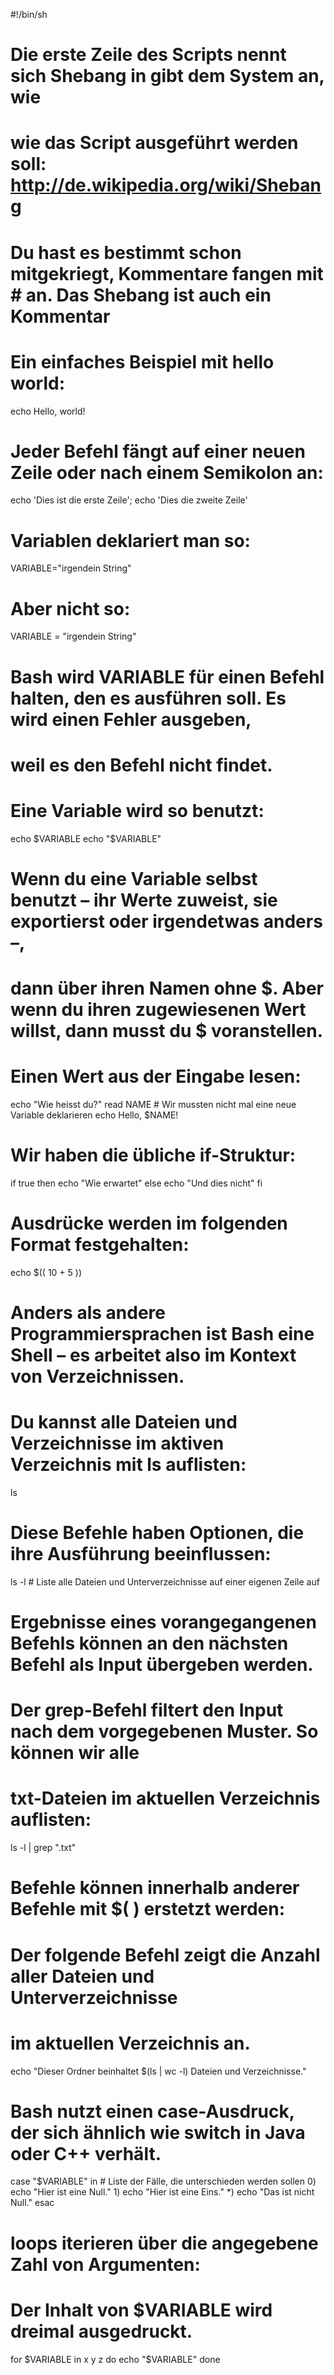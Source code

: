 ﻿#!/bin/sh
# Die erste Zeile des Scripts nennt sich Shebang in gibt dem System an, wie
# wie das Script ausgeführt werden soll: http://de.wikipedia.org/wiki/Shebang
# Du hast es bestimmt schon mitgekriegt, Kommentare fangen mit # an. Das Shebang ist auch ein Kommentar

# Ein einfaches Beispiel mit hello world:
echo Hello, world!

# Jeder Befehl fängt auf einer neuen Zeile oder nach einem Semikolon an:
echo 'Dies ist die erste Zeile'; echo 'Dies die zweite Zeile'

# Variablen deklariert man so:
VARIABLE="irgendein String"

# Aber nicht so:
VARIABLE = "irgendein String"
# Bash wird VARIABLE für einen Befehl halten, den es ausführen soll. Es wird einen Fehler ausgeben, 
# weil es den Befehl nicht findet. 

# Eine Variable wird so benutzt:
echo $VARIABLE
echo "$VARIABLE"
# Wenn du eine Variable selbst benutzt – ihr Werte zuweist, sie exportierst oder irgendetwas anders –, 
# dann über ihren Namen ohne $. Aber wenn du ihren zugewiesenen Wert willst, dann musst du $ voranstellen.

# Einen Wert aus der Eingabe lesen:
echo "Wie heisst du?"
read NAME # Wir mussten nicht mal eine neue Variable deklarieren
echo Hello, $NAME!

# Wir haben die übliche if-Struktur:
if true
then
    echo "Wie erwartet"
else
    echo "Und dies nicht"
fi

# Ausdrücke werden im folgenden Format festgehalten:
echo $(( 10 + 5 ))

# Anders als andere Programmiersprachen ist Bash eine Shell – es arbeitet also im Kontext von Verzeichnissen.
# Du kannst alle Dateien und Verzeichnisse im aktiven Verzeichnis mit ls auflisten:
ls

# Diese Befehle haben Optionen, die ihre Ausführung beeinflussen:
ls -l # Liste alle Dateien und Unterverzeichnisse auf einer eigenen Zeile auf

# Ergebnisse eines vorangegangenen Befehls können an den nächsten Befehl als Input übergeben werden.
# Der grep-Befehl filtert den Input nach dem vorgegebenen Muster. So können wir alle
# txt-Dateien im aktuellen Verzeichnis auflisten:
ls -l | grep "\.txt"

# Befehle können innerhalb anderer Befehle mit $( ) erstetzt werden:
# Der folgende Befehl zeigt die Anzahl aller Dateien und Unterverzeichnisse
# im aktuellen Verzeichnis an.
echo "Dieser Ordner beinhaltet $(ls | wc -l) Dateien und Verzeichnisse."

# Bash nutzt einen case-Ausdruck, der sich ähnlich wie switch in Java oder C++ verhält.
case "$VARIABLE"
in
    # Liste der Fälle, die unterschieden werden sollen
    0) echo "Hier ist eine Null."
    1) echo "Hier ist eine Eins."
    *) echo "Das ist nicht Null."
esac

# loops iterieren über die angegebene Zahl von Argumenten:
# Der Inhalt von $VARIABLE wird dreimal ausgedruckt.
for $VARIABLE in x y z
do
    echo "$VARIABLE"
done
